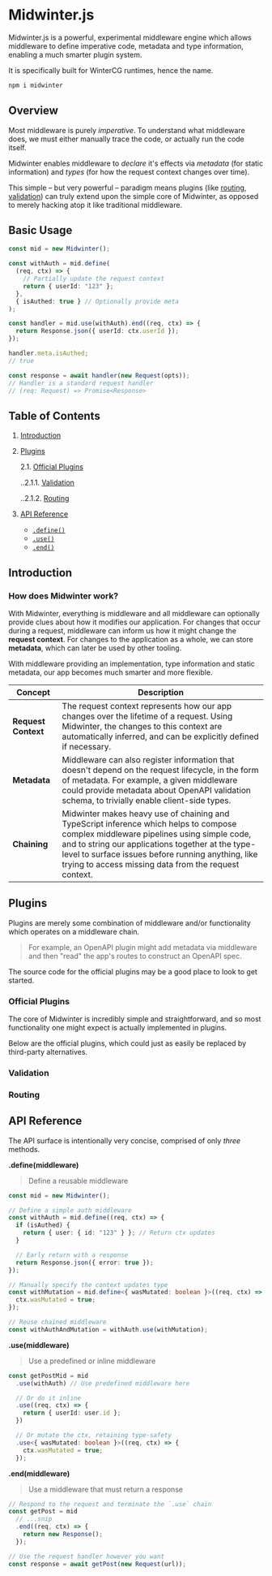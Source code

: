 # Midwinter.js

Midwinter.js is a powerful, experimental middleware engine which allows middleware to define imperative code, metadata and type information, enabling a much smarter plugin system.

It is specifically built for WinterCG runtimes, hence the name.

```sh
npm i midwinter
```

## Overview

Most middleware is purely _imperative_. To understand what middleware does, we must either manually trace the code, or actually run the code itself.

Midwinter enables middleware to _declare_ it's effects via _metadata_ (for static information) and _types_ (for how the request context changes over time).

This simple – but very powerful – paradigm means plugins (like [routing](#routing), [validation](#validation)) can truly extend upon the simple core of Midwinter, as opposed to merely hacking atop it like traditional middleware.

## Basic Usage

```ts
const mid = new Midwinter();

const withAuth = mid.define(
  (req, ctx) => {
    // Partially update the request context
    return { userId: "123" };
  },
  { isAuthed: true } // Optionally provide meta
);

const handler = mid.use(withAuth).end((req, ctx) => {
  return Response.json({ userId: ctx.userId });
});

handler.meta.isAuthed;
// true

const response = await handler(new Request(opts));
// Handler is a standard request handler
// (req: Request) => Promise<Response>
```

## Table of Contents

1. [Introduction](#introduction)
2. [Plugins](#plugins)

   2.1. [Official Plugins](#official-plugins)

   ..2.1.1. [Validation](#validation)

   ..2.1.2. [Routing](#routing)

3. [API Reference](#api-reference)
   - [`.define()`](#definemiddleware)
   - [`.use()`](#usemiddleware)
   - [`.end()`](#endmiddleware)

## Introduction

### How does Midwinter work?

With Midwinter, everything is middleware and all middleware can optionally provide clues about how it modifies our application. For changes that occur during a request, middleware can inform us how it might change the **request context**. For changes to the application as a whole, we can store **metadata**, which can later be used by other tooling.

With middleware providing an implementation, type information and static metadata, our app becomes much smarter and more flexible.

| Concept             | Description                                                                                                                                                                                                                                                                                             |
| ------------------- | ------------------------------------------------------------------------------------------------------------------------------------------------------------------------------------------------------------------------------------------------------------------------------------------------------- |
| **Request Context** | The request context represents how our app changes over the lifetime of a request. Using Midwinter, the changes to this context are automatically inferred, and can be explicitly defined if necessary.                                                                                                 |
| **Metadata**        | Middleware can also register information that doesn't depend on the request lifecycle, in the form of metadata. For example, a given middleware could provide metadata about OpenAPI validation schema, to trivially enable client-side types.                                                          |
| **Chaining**        | Midwinter makes heavy use of chaining and TypeScript inference which helps to compose complex middleware pipelines using simple code, and to string our applications together at the type-level to surface issues before running anything, like trying to access missing data from the request context. |

## Plugins

Plugins are merely some combination of middleware and/or functionality which operates on a middleware chain.

> For example, an OpenAPI plugin might add metadata via middleware and then "read" the app's routes to construct an OpenAPI spec.

The source code for the official plugins may be a good place to look to get started.

### Official Plugins

The core of Midwinter is incredibly simple and straightforward, and so most functionality one might expect is actually implemented in plugins.

Below are the official plugins, which could just as easily be replaced by third-party alternatives.

### Validation

### Routing

## API Reference

The API surface is intentionally very concise, comprised of only _three_ methods.

**.define(middleware)**

> Define a reusable middleware

```ts
const mid = new Midwinter();

// Define a simple auth middleware
const withAuth = mid.define((req, ctx) => {
  if (isAuthed) {
    return { user: { id: "123" } }; // Return ctx updates
  }

  // Early return with a response
  return Response.json({ error: true });
});

// Manually specify the context updates type
const withMutation = mid.define<{ wasMutated: boolean }>((req, ctx) => {
  ctx.wasMutated = true;
});

// Reuse chained middleware
const withAuthAndMutation = withAuth.use(withMutation);
```

**.use(middleware)**

> Use a predefined or inline middleware

```ts
const getPostMid = mid
  .use(withAuth) // Use predefined middleware here

  // Or do it inline
  .use((req, ctx) => {
    return { userId: user.id };
  })

  // Or mutate the ctx, retaining type-safety
  .use<{ wasMutated: boolean }>((req, ctx) => {
    ctx.wasMutated = true;
  });
```

**.end(middleware)**

> Use a middleware that must return a response

```ts
// Respond to the request and terminate the `.use` chain
const getPost = mid
  // ...snip
  .end((req, ctx) => {
    return new Response();
  });

// Use the request handler however you want
const response = await getPost(new Request(url));
```
